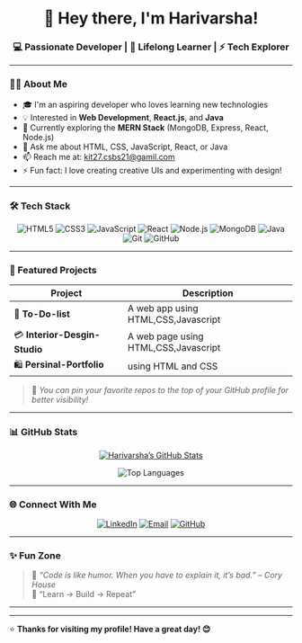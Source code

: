 <!-- Profile Header -->
<h1 align="center">👋 Hey there, I'm Harivarsha!</h1>
<h3 align="center">💻 Passionate Developer | 🌱 Lifelong Learner | ⚡ Tech Explorer</h3>

---

### 👩‍💻 About Me

- 🎓 I'm an aspiring developer who loves learning new technologies  
- 💡 Interested in **Web Development**, **React.js**, and **Java**  
- 🌱 Currently exploring the **MERN Stack** (MongoDB, Express, React, Node.js)  
- 💬 Ask me about HTML, CSS, JavaScript, React, or Java  
- 📫 Reach me at: kit27.csbs21@gamil.com  
- ⚡ Fun fact: I love creating creative UIs and experimenting with design!

---

### 🛠️ Tech Stack

<div align="center">

![HTML5](https://img.shields.io/badge/HTML5-E34F26?logo=html5&logoColor=white)
![CSS3](https://img.shields.io/badge/CSS3-1572B6?logo=css3&logoColor=white)
![JavaScript](https://img.shields.io/badge/JavaScript-F7DF1E?logo=javascript&logoColor=black)
![React](https://img.shields.io/badge/React-20232A?logo=react&logoColor=61DAFB)
![Node.js](https://img.shields.io/badge/Node.js-339933?logo=node.js&logoColor=white)
![MongoDB](https://img.shields.io/badge/MongoDB-4EA94B?logo=mongodb&logoColor=white)
![Java](https://img.shields.io/badge/Java-007396?logo=java&logoColor=white)
![Git](https://img.shields.io/badge/Git-F05032?logo=git&logoColor=white)
![GitHub](https://img.shields.io/badge/GitHub-181717?logo=github&logoColor=white)

</div>

---

### 🚀 Featured Projects

| Project | Description |
|----------|--------------|
| 🌾 **To-Do-list** | A web app using HTML,CSS,Javascript|
| 💳  **Interior-Desgin-Studio** | A web page using HTML,CSS,Javascript |
| 🛍️ **Persinal-Portfolio** | using HTML and CSS |

> 🔗 *You can pin your favorite repos to the top of your GitHub profile for better visibility!*

---

### 📊 GitHub Stats

<div align="center">

[![Harivarsha’s GitHub Stats](https://github-readme-stats.vercel.app/api?username=Harivarsha09&show_icons=true&theme=radical)](https://github.com/Harivarsha09)

![Top Languages](https://github-readme-stats.vercel.app/api/top-langs/?username=srsowmiya&layout=compact&theme=radical)

</div>

---

### 🌐 Connect With Me

<div align="center">

[![LinkedIn](https://img.shields.io/badge/LinkedIn-0A66C2?logo=linkedin&logoColor=white)](https://www.linkedin.com/in/harivarsha-c-s-65a6172a5/)
[![Email](https://img.shields.io/badge/Email-D14836?logo=gmail&logoColor=white)](mailto:kit27.csbs21@gmail.com)
[![GitHub](https://img.shields.io/badge/GitHub-181717?logo=github&logoColor=white)](https://github.com/Harivarsha09)


</div>

---

### ✨ Fun Zone

> 💬 *“Code is like humor. When you have to explain it, it’s bad.” – Cory House*  
> 🎯 “Learn → Build → Repeat”

---



---

⭐ **Thanks for visiting my profile! Have a great day! 😊**
